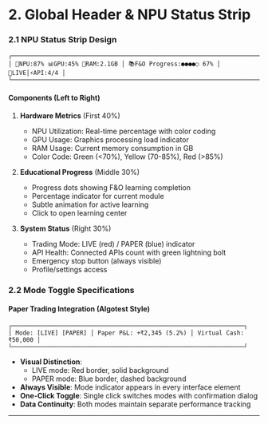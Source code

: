 # **2. Global Header & NPU Status Strip**

### **2.1 NPU Status Strip Design**

```
┌─────────────────────────────────────────────────────────────────────────────────┐
│ 🧠NPU:87% 📊GPU:45% 💾RAM:2.1GB │ 📚F&O Progress:●●●●○ 67% │ 🔴LIVE│⚡API:4/4 │
└─────────────────────────────────────────────────────────────────────────────────┘
```

#### **Components (Left to Right)**
1. **Hardware Metrics** (First 40%)
   - NPU Utilization: Real-time percentage with color coding
   - GPU Usage: Graphics processing load indicator
   - RAM Usage: Current memory consumption in GB
   - Color Code: Green (<70%), Yellow (70-85%), Red (>85%)

2. **Educational Progress** (Middle 30%)
   - Progress dots showing F&O learning completion
   - Percentage indicator for current module
   - Subtle animation for active learning
   - Click to open learning center

3. **System Status** (Right 30%)
   - Trading Mode: LIVE (red) / PAPER (blue) indicator
   - API Health: Connected APIs count with green lightning bolt
   - Emergency stop button (always visible)
   - Profile/settings access

### **2.2 Mode Toggle Specifications**

#### **Paper Trading Integration (Algotest Style)**
```
┌─────────────────────────────────────────────────────────────────┐
│ Mode: [LIVE] [PAPER] │ Paper P&L: +₹2,345 (5.2%) │ Virtual Cash: ₹50,000 │
└─────────────────────────────────────────────────────────────────┘
```

- **Visual Distinction**: 
  - LIVE mode: Red border, solid background
  - PAPER mode: Blue border, dashed background
- **Always Visible**: Mode indicator appears in every interface element
- **One-Click Toggle**: Single click switches modes with confirmation dialog
- **Data Continuity**: Both modes maintain separate performance tracking

---

